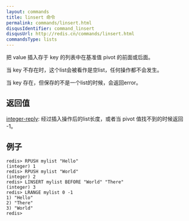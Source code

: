 ```yaml
---
layout: commands
title: linsert 命令
permalink: commands/linsert.html
disqusIdentifier: command_linsert
disqusUrl: http://redis.cn/commands/linsert.html
commandsType: lists
---
```


把 value 插入存于 key 的列表中在基准值 pivot 的前面或后面。

当 key 不存在时，这个list会被看作是空list，任何操作都不会发生。

当 key 存在，但保存的不是一个list的时候，会返回error。

## 返回值

[integer-reply](/topics/protocol.html#integer-reply): 经过插入操作后的list长度，或者当 pivot 值找不到的时候返回 -1。

## 例子

	redis> RPUSH mylist "Hello"
	(integer) 1
	redis> RPUSH mylist "World"
	(integer) 2
	redis> LINSERT mylist BEFORE "World" "There"
	(integer) 3
	redis> LRANGE mylist 0 -1
	1) "Hello"
	2) "There"
	3) "World"
	redis> 